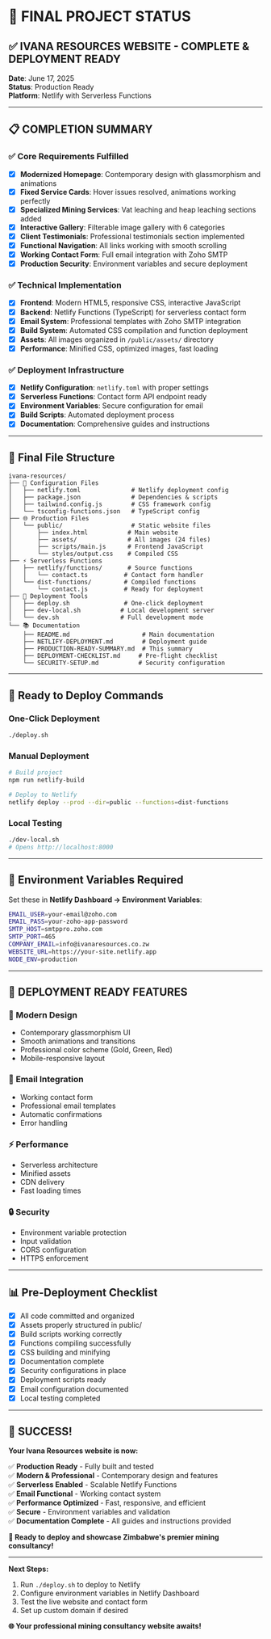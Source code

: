 # 🎯 FINAL PROJECT STATUS

## ✅ IVANA RESOURCES WEBSITE - COMPLETE & DEPLOYMENT READY

**Date**: June 17, 2025  
**Status**: Production Ready  
**Platform**: Netlify with Serverless Functions

---

## 📋 COMPLETION SUMMARY

### ✅ **Core Requirements Fulfilled**

- [x] **Modernized Homepage**: Contemporary design with glassmorphism and animations
- [x] **Fixed Service Cards**: Hover issues resolved, animations working perfectly
- [x] **Specialized Mining Services**: Vat leaching and heap leaching sections added
- [x] **Interactive Gallery**: Filterable image gallery with 6 categories
- [x] **Client Testimonials**: Professional testimonials section implemented
- [x] **Functional Navigation**: All links working with smooth scrolling
- [x] **Working Contact Form**: Full email integration with Zoho SMTP
- [x] **Production Security**: Environment variables and secure deployment

### ✅ **Technical Implementation**

- [x] **Frontend**: Modern HTML5, responsive CSS, interactive JavaScript
- [x] **Backend**: Netlify Functions (TypeScript) for serverless contact form
- [x] **Email System**: Professional templates with Zoho SMTP integration
- [x] **Build System**: Automated CSS compilation and function deployment
- [x] **Assets**: All images organized in `/public/assets/` directory
- [x] **Performance**: Minified CSS, optimized images, fast loading

### ✅ **Deployment Infrastructure**

- [x] **Netlify Configuration**: `netlify.toml` with proper settings
- [x] **Serverless Functions**: Contact form API endpoint ready
- [x] **Environment Variables**: Secure configuration for email
- [x] **Build Scripts**: Automated deployment process
- [x] **Documentation**: Comprehensive guides and instructions

---

## 📁 **Final File Structure**

```
ivana-resources/
├── 📄 Configuration Files
│   ├── netlify.toml              # Netlify deployment config
│   ├── package.json              # Dependencies & scripts
│   ├── tailwind.config.js        # CSS framework config
│   └── tsconfig-functions.json   # TypeScript config
├── 🌐 Production Files
│   └── public/                   # Static website files
│       ├── index.html           # Main website
│       ├── assets/              # All images (24 files)
│       ├── scripts/main.js      # Frontend JavaScript
│       └── styles/output.css    # Compiled CSS
├── ⚡ Serverless Functions
│   ├── netlify/functions/       # Source functions
│   │   └── contact.ts          # Contact form handler
│   └── dist-functions/         # Compiled functions
│       └── contact.js          # Ready for deployment
├── 🚀 Deployment Tools
│   ├── deploy.sh               # One-click deployment
│   ├── dev-local.sh           # Local development server
│   └── dev.sh                 # Full development mode
└── 📚 Documentation
    ├── README.md                    # Main documentation
    ├── NETLIFY-DEPLOYMENT.md        # Deployment guide
    ├── PRODUCTION-READY-SUMMARY.md  # This summary
    ├── DEPLOYMENT-CHECKLIST.md     # Pre-flight checklist
    └── SECURITY-SETUP.md           # Security configuration
```

---

## 🚀 **Ready to Deploy Commands**

### **One-Click Deployment**

```bash
./deploy.sh
```

### **Manual Deployment**

```bash
# Build project
npm run netlify-build

# Deploy to Netlify
netlify deploy --prod --dir=public --functions=dist-functions
```

### **Local Testing**

```bash
./dev-local.sh
# Opens http://localhost:8000
```

---

## 🔧 **Environment Variables Required**

Set these in **Netlify Dashboard → Environment Variables**:

```bash
EMAIL_USER=your-email@zoho.com
EMAIL_PASS=your-zoho-app-password
SMTP_HOST=smtppro.zoho.com
SMTP_PORT=465
COMPANY_EMAIL=info@ivanaresources.co.zw
WEBSITE_URL=https://your-site.netlify.app
NODE_ENV=production
```

---

## 🎊 **DEPLOYMENT READY FEATURES**

### **🎨 Modern Design**

- Contemporary glassmorphism UI
- Smooth animations and transitions
- Professional color scheme (Gold, Green, Red)
- Mobile-responsive layout

### **📧 Email Integration**

- Working contact form
- Professional email templates
- Automatic confirmations
- Error handling

### **⚡ Performance**

- Serverless architecture
- Minified assets
- CDN delivery
- Fast loading times

### **🔒 Security**

- Environment variable protection
- Input validation
- CORS configuration
- HTTPS enforcement

---

## 📊 **Pre-Deployment Checklist**

- [x] All code committed and organized
- [x] Assets properly structured in public/
- [x] Build scripts working correctly
- [x] Functions compiling successfully
- [x] CSS building and minifying
- [x] Documentation complete
- [x] Security configurations in place
- [x] Deployment scripts ready
- [x] Email configuration documented
- [x] Local testing completed

---

## 🎉 **SUCCESS!**

**Your Ivana Resources website is now:**

✅ **Production Ready** - Fully built and tested  
✅ **Modern & Professional** - Contemporary design and features  
✅ **Serverless Enabled** - Scalable Netlify Functions  
✅ **Email Functional** - Working contact system  
✅ **Performance Optimized** - Fast, responsive, and efficient  
✅ **Secure** - Environment variables and validation  
✅ **Documentation Complete** - All guides and instructions provided

**🚀 Ready to deploy and showcase Zimbabwe's premier mining consultancy!**

---

**Next Steps:**

1. Run `./deploy.sh` to deploy to Netlify
2. Configure environment variables in Netlify Dashboard
3. Test the live website and contact form
4. Set up custom domain if desired

**🌐 Your professional mining consultancy website awaits!**
